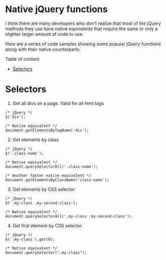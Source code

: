 Native jQuery functions
=======================

I think there are many developers who don’t realize that most of the jQuery methods they use have native equivalents that require the same or only a slighter larger amount of code to use. 

Here are a series of code samples showing some popular jQuery functions along with their native counterparts.

Table of content

* [Selectors](#selectors)

<a name="selectors"></a>
Selectors
=========
1. Get all divs on a page. Valid for all html tags

```
/* jQuery */ 
$('div');

/* Native equivalent */
document.getElementsByTagName('div');
```

2. Get elements by class

```
/* jQuery */
$('.class-name');

/* Native equivalent */
document.querySelectorAll('.class-name');

/* Another faster native equivalent */
document.getElementsByClassName('class-name');
```

3. Get elements by CSS selector

```
/* jQuery */
$('.my-class .my-second-class');

/* Native equivalent */
document.querySelectorAll('.my-class .my-second-class');
```

4. Get first element by CSS selector

```
/* jQuery */
$('.my-class').get(0);

/* Native equivalent */
document.querySelector(".my-class");
```
